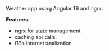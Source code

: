 Weather app using Angular 16 and ngrx.

**Features**:
- ngrx for state management.
- caching api calls.
- i18n internationalization
